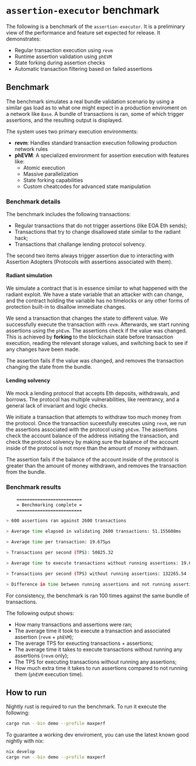 # `assertion-executor` benchmark

The following is a benchmark of the `assertion-executor`. It is a preliminary view of the performance and feature set expected for release.
It demonstrates:

- Regular transaction execution using `revm`
- Runtime assertion validation using `phEVM`
- State forking during assertion checks
- Automatic transaction filtering based on failed assertions

## Benchmark

The benchmark simulates a real bundle validation scenario by using a similar gas load as to what one might expect in a production enviroment on a network like `Base`.
A bundle of transactions is ran, some of which trigger assertions, and the resulting output is displayed.

The system uses two primary execution environments:

- **revm**: Handles standard transaction execution following production network rules
- **phEVM**: A specialized environment for assertion execution with features like:
  - Atomic execution
  - Massive parallelization
  - State forking capabilities
  - Custom cheatcodes for advanced state manipulation

### Benchmark details

The benchmark includes the following transactions:

- Regular transactions that do not trigger assertions (like EOA Eth sends);
- Transactions that try to change disallowed state similar to the radiant hack;
- Transactions that challange lending protocol solvency.

The second two items always trigger assertion due to interacting with Assertion Adopters (Protocols with assertions associated with them).

#### Radiant simulation

We simulate a contract that is in essence similar to what happened with the radiant exploit. We have a state variable that an attacker with can change, and the contract holding the variable has no timelocks or any other forms of protection built-in to disallow immediate changes.

We send a transaction that changes the state to different value. We successfully execute the transaction with `revm`. Afterwards, we start running assertions using the `phEvm`. The assertions check if the value was changed. This is achieved by **forking** to the blockchain state before transaction execution, reading the relevant storage values, and switching back to see if any changes have been made.

The assertion fails if the value was changed, and removes the transaction changing the state from the bundle.

#### Lending solvency

We mock a lending protocol that accepts Eth deposits, withdrawals, and borrows. The protocol has multiple vulnerabilities, like reentrancy, and a general lack of invariant and logic checks.

We initiate a transaction that attempts to withdraw too much money from the protocol. Once the transaction suceesfully executes using `revm`, we run the assertions associated with the protocol using `phEvm`. The assertions check the account balance of the address initiating the transaction, and check the protocol solvency by making sure the balance of the account inside of the protocol is not more than the amount of money withdrawn.

The assertion fails if the balance of the account inside of the protocol is greater than the amount of money withdrawn, and removes the transaction from the bundle.

### Benchmark results

```bash
    =========================
    = Benchmarking complete =
    =========================

> 600 assertions ran against 2600 transactions

> Average time elapsed in validating 2600 transactions: 51.155608ms

> Average time per transaction: 19.675µs

> Transactions per second (TPS): 50825.32

> Average time to execute transactions without running assertions: 19.657425ms

> Transactions per second (TPS) without running assertions: 132265.54

> Difference in time between running assertions and not running assertions: 31.498183ms
```

For consistency, the benchmark is ran 100 times against the same bundle of transactions.

The following output shows:

- How many transactions and assertions were ran;
- The average time it took to execute a transaction and associated assertion (`revm` + `phEVM`);
- The average TPS for exeucting transactions + assertions;
- The average time it takes to execute transactions without running any assertions (`revm` only);
- The TPS for executing transactions without running any assertions;
- How much extra time it takes to run assertions compared to not running them (`phEVM` execution time).

## How to run

Nightly rust is required to run the benchmark. To run it execute the following:

```bash
cargo run --bin demo --profile maxperf
```

To guarantee a working dev enviroment, you can use the latest known good nightly with nix:

```bash
nix develop
cargo run --bin demo --profile maxperf
```
